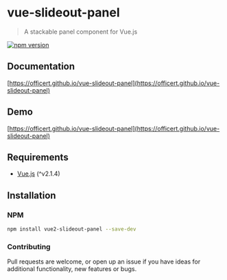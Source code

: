 # vue-slideout-panel
> A stackable panel component for Vue.js

[![npm version](https://badge.fury.io/js/vue2-slideout-panel.svg)](https://badge.fury.io/js/vue2-slideout-panel)

## Documentation
[https://officert.github.io/vue-slideout-panel](https://officert.github.io/vue-slideout-panel)

## Demo

[https://officert.github.io/vue-slideout-panel](https://officert.github.io/vue-slideout-panel)

## Requirements
* [Vue.js](http://vuejs.org/) (^v2.1.4)

## Installation

### NPM

```bash
npm install vue2-slideout-panel --save-dev
```

### Contributing

Pull requests are welcome, or open up an issue if you have ideas for additional functionality, new features or bugs.

